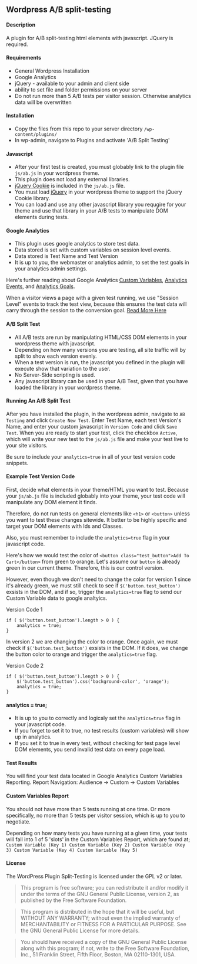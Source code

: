 ## Wordpress A/B split-testing

#### Description

A plugin for A/B split-testing html elements with javascript.  JQuery is required.

#### Requirements
- General Wordpress Installation
- Google Analytics
- jQuery - available to your admin and client side
- ability to set file and folder permissions on your server
- Do not run more than 5 A/B tests per visitor session. Otherwise analytics data will be overwritten

#### Installation
- Copy the files from this repo to your server directory `/wp-content/plugins/`
- In wp-admin, navigate to Plugins and activate 'A/B Split Testing'

#### Javascript
- After your first test is created, you must globably link to the plugin file `js/ab.js` in your wordpress theme.
- This plugin does not load any external libraries.
- [jQuery Cookie](https://raw.github.com/carhartl/jquery-cookie/) is included in the `js/ab.js` file.
- You must load [jQuery](http://jquery.com/) in your wordpress theme to support the jQuery Cookie library.
- You can load and use any other javascript library you requgire for your theme and use that library in your A/B tests to manipulate DOM elements during tests.

#### Google Analytics
- This plugin uses google analytics to store test data.
- Data stored is set with custom variables on session level events.
- Data stored is Test Name and Test Version
- It is up to you, the webmaster or analytics admin, to set the test goals in your analytics admin settings.

Here's further reading about Google Analytics [Custom Variables](https://developers.google.com/analytics/devguides/collection/gajs/gaTrackingCustomVariables), [Analytics Events](https://developers.google.com/analytics/devguides/collection/gajs/eventTrackerGuide), and [Analytics Goals](https://support.google.com/analytics/answer/1032415?hl=en).

When a visitor views a page with a given test running, we use "Session Level" events to track the test view, because this ensures the test data will carry through the session to the conversion goal. [Read More Here](http://www.kaushik.net/avinash/hits-sessions-metrics-dimensions-web-analytics/)

#### A/B Split Test
- All A/B tests are run by manipulating HTML/CSS DOM elements in your wordpress theme with javascript.
- Depending on how many versions you are testing, all site traffic will by split to show each version evenly.
- When a test version is run, the javascript you defined in the plugin will execute show that variation to the user.
- No Server-Side scripting is used.
- Any javascript library can be used in your A/B Test, given that you have loaded the library in your wordpress theme.

#### Running An A/B Split Test

After you have installed the plugin, in the wordpress admin, navigate to `AB Testing` and click `Create New Test`. Enter Test Name, each test Version's Name, and enter your custom javascript in `Version Code` and click `Save Test`. When you are ready to start your test, click the checkbox `Active`, which will write your new test to the `js/ab.js` file and make your test live to your site visitors.

Be sure to include your `analytics=true` in all of your test version code snippets.

#### Example Test Version Code

First, decide what elements in your theme/HTML you want to test.  Because your `js/ab.js` file is included globably into your theme, your test code will manipulate any DOM element it finds.

Therefore, do not run tests on general elements like `<h1>` or `<button>` unless you want to test these changes sitewide.  It better to be highly specific and target your DOM elements with Ids and Classes.

Also, you must remember to include the `analytics=true` flag in your javascript code.

Here's how we would test the color of `<button class="test_button">Add To Cart</button>` from green to orange.  Let's assume our `button` is already green in our current theme.  Therefore, this is our control version.

However, even though we don't need to change the color for version 1 since it's already green, we must still check to see if `$('button.test_button')` exsists in the DOM, and if so, trigger the `analytics=true` flag to send our Custom Variable data to google analtyics.

Version Code 1
```Javascipt
if ( $('button.test_button').length > 0 ) {
	analytics = true;
}
```
In version 2 we are changing the color to orange. Once again, we must check if `$('button.test_button')` exsists in the DOM.  If it does, we change the button color to orange and trigger the `analytics=true` flag.

Version Code 2
```Javascipt
if ( $('button.test_button').length > 0 ) {
	$('button.test_button').css('background-color', 'orange');
	analytics = true;
}
```

#### analytics = true;
- It is up to you to correctly and logicaly set the `analytics=true` flag in your javascript code.
- If you forget to set it to true, no test results (custom variables) will show up in analytics.
- If you set it to true in every test, without checking for test page level DOM elements, you send invalid test data on every page load.

#### Test Results
You will find your test data located in Google Analytics Custom Variables Reporting.
Report Navigation: Audience -> Custom -> Custom Variables

#### Custom Variables Report
You should not have more than 5 tests running at one time.  Or more specifically, no more than 5 tests per visitor session, which is up to you to negotiate.

Depending on how many tests you have running at a given time, your tests will fall into 1 of 5 'slots' in the Custom Variables Report, which are found at;
`Custom Variable (Key 1) Custom Variable (Key 2) Custom Variable (Key 3) Custom Variable (Key 4) Custom Variable (Key 5)`

#### License

The WordPress Plugin Split-Testing is licensed under the GPL v2 or later.

> This program is free software; you can redistribute it and/or modify
it under the terms of the GNU General Public License, version 2, as
published by the Free Software Foundation.

> This program is distributed in the hope that it will be useful,
but WITHOUT ANY WARRANTY; without even the implied warranty of
MERCHANTABILITY or FITNESS FOR A PARTICULAR PURPOSE.  See the
GNU General Public License for more details.

> You should have received a copy of the GNU General Public License along with this program; if not, write to the Free Software Foundation, Inc., 51 Franklin Street, Fifth Floor, Boston, MA  02110-1301, USA.
